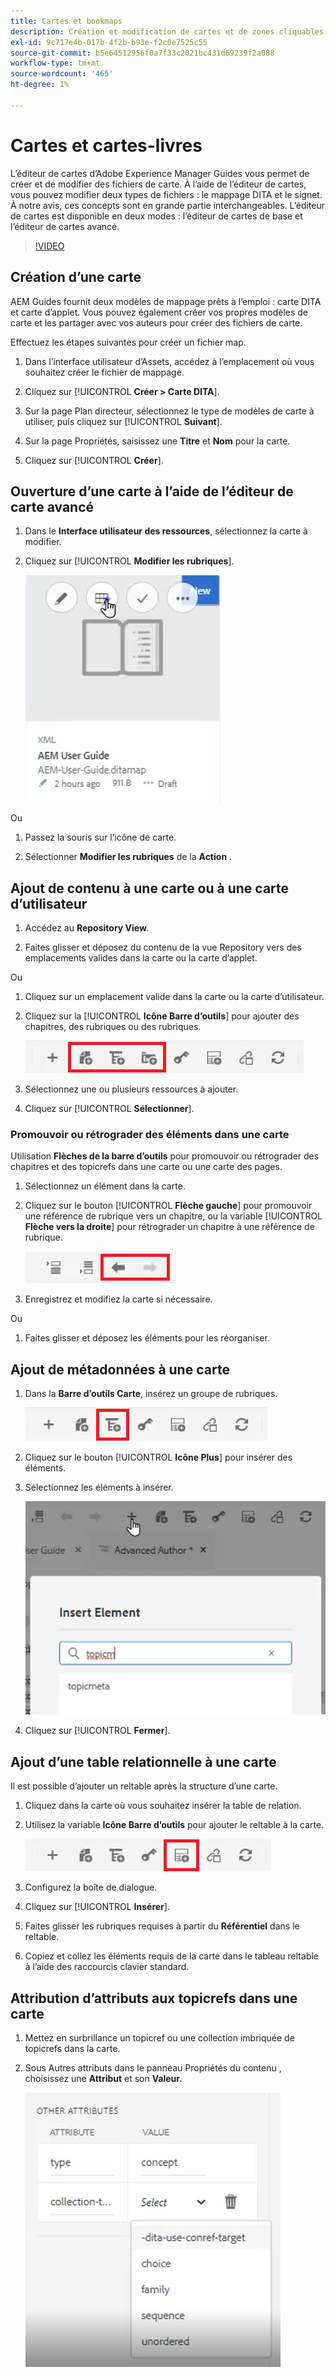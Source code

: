 ```yaml
---
title: Cartes et bookmaps
description: Création et modification de cartes et de zones cliquables dans AEM Guides
exl-id: 9c717e4b-017b-4f2b-b93e-f2c0e7525c55
source-git-commit: b5e64512956f0a7f33c2021bc431d69239f2a088
workflow-type: tm+mt
source-wordcount: '465'
ht-degree: 1%

---
```


# Cartes et cartes-livres

L’éditeur de cartes d’Adobe Experience Manager Guides vous permet de créer et de modifier des fichiers de carte. À l’aide de l’éditeur de cartes, vous pouvez modifier deux types de fichiers : le mappage DITA et le signet. À notre avis, ces concepts sont en grande partie interchangeables.
L’éditeur de cartes est disponible en deux modes : l’éditeur de cartes de base et l’éditeur de cartes avancé.

>[!VIDEO](https://video.tv.adobe.com/v/342766)

## Création d’une carte

AEM Guides fournit deux modèles de mappage prêts à l’emploi : carte DITA et carte d’applet. Vous pouvez également créer vos propres modèles de carte et les partager avec vos auteurs pour créer des fichiers de carte.

Effectuez les étapes suivantes pour créer un fichier map.

1. Dans l’interface utilisateur d’Assets, accédez à l’emplacement où vous souhaitez créer le fichier de mappage.

2. Cliquez sur [!UICONTROL **Créer > Carte DITA**].

3. Sur la page Plan directeur, sélectionnez le type de modèles de carte à utiliser, puis cliquez sur [!UICONTROL **Suivant**].

4. Sur la page Propriétés, saisissez une **Titre** et **Nom** pour la carte.

5. Cliquez sur [!UICONTROL **Créer**].

## Ouverture d’une carte à l’aide de l’éditeur de carte avancé

1. Dans le **Interface utilisateur des ressources**, sélectionnez la carte à modifier.

2. Cliquez sur [!UICONTROL **Modifier les rubriques**].

   ![Interface utilisateur de modification des rubriques](images/lesson-14/edit-topics.png)

Ou

1. Passez la souris sur l’icône de carte.

2. Sélectionner **Modifier les rubriques** de la **Action** .


## Ajout de contenu à une carte ou à une carte d’utilisateur

1. Accédez au **Repository View**.

2. Faites glisser et déposez du contenu de la vue Repository vers des emplacements valides dans la carte ou la carte d’applet.

Ou

1. Cliquez sur un emplacement valide dans la carte ou la carte d’utilisateur.

2. Cliquez sur la [!UICONTROL **Icône Barre d’outils**] pour ajouter des chapitres, des rubriques ou des rubriques.

   ![Icônes de la barre d’outils](images/lesson-14/toolbar-icons.png)

3. Sélectionnez une ou plusieurs ressources à ajouter.

4. Cliquez sur [!UICONTROL **Sélectionner**].

### Promouvoir ou rétrograder des éléments dans une carte

Utilisation **Flèches de la barre d’outils** pour promouvoir ou rétrograder des chapitres et des topicrefs dans une carte ou une carte des pages.

1. Sélectionnez un élément dans la carte.

2. Cliquez sur le bouton [!UICONTROL **Flèche gauche**] pour promouvoir une référence de rubrique vers un chapitre, ou la variable [!UICONTROL **Flèche vers la droite**] pour rétrograder un chapitre à une référence de rubrique.

   ![Icônes de la flèche](images/lesson-14/toolbar-arrows.png)

3. Enregistrez et modifiez la carte si nécessaire.

Ou

1. Faites glisser et déposez les éléments pour les réorganiser.

## Ajout de métadonnées à une carte

1. Dans la **Barre d’outils Carte**, insérez un groupe de rubriques.

   ![Ajouter un attribut](images/lesson-14/add-topicgroup.png)

2. Cliquez sur le bouton [!UICONTROL **Icône Plus**] pour insérer des éléments.

3. Sélectionnez les éléments à insérer.

   ![Insérer des métadonnées](images/lesson-14/insert-metadata.png)

4. Cliquez sur [!UICONTROL **Fermer**].

## Ajout d’une table relationnelle à une carte

Il est possible d’ajouter un reltable après la structure d’une carte.

1. Cliquez dans la carte où vous souhaitez insérer la table de relation.

2. Utilisez la variable **Icône Barre d’outils** pour ajouter le reltable à la carte.

   ![Icône Reltable](images/lesson-14/reltable-icon.png)

3. Configurez la boîte de dialogue.

4. Cliquez sur [!UICONTROL **Insérer**].

5. Faites glisser les rubriques requises à partir du **Référentiel** dans le reltable.

6. Copiez et collez les éléments requis de la carte dans le tableau reltable à l’aide des raccourcis clavier standard.

## Attribution d’attributs aux topicrefs dans une carte

1. Mettez en surbrillance un topicref ou une collection imbriquée de topicrefs dans la carte.

2. Sous Autres attributs dans le panneau Propriétés du contenu , choisissez une **Attribut** et son **Valeur.**

   ![Ajout d’attributs](images/lesson-14/add-attribute.png)
